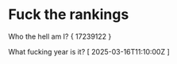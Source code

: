 # Fuck the rankings

Who the hell am I?
{ 17239122 }

What fucking year is it?
[ 2025-03-16T11:10:00Z ]
